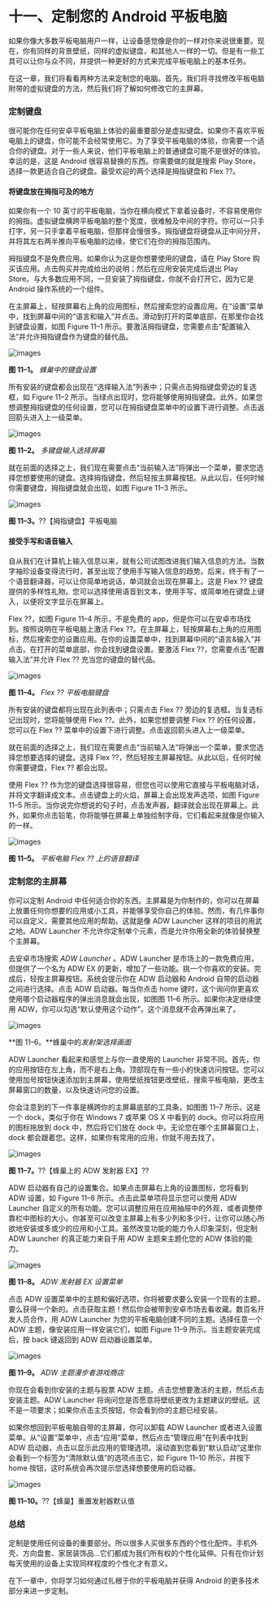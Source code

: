 # 十一、定制您的 Android 平板电脑

如果你像大多数平板电脑用户一样，让设备感觉像是你的一样对你来说很重要。现在，你有同样的背景壁纸，同样的虚拟键盘，和其他人一样的一切。但是有一些工具可以让你与众不同，并提供一种更好的方式来完成平板电脑上的基本任务。

在这一章，我们将看看两种方法来定制您的电脑。首先，我们将寻找修改平板电脑附带的虚拟键盘的方法，然后我们将了解如何修改它的主屏幕。

### 定制键盘

很可能你在任何安卓平板电脑上体验的最重要部分是虚拟键盘。如果你不喜欢平板电脑上的键盘，你可能不会经常使用它。为了享受平板电脑的体验，你需要一个适合你的键盘。对于一些人来说，他们平板电脑上的普通键盘可能不是很好的体验。幸运的是，这是 Android 很容易替换的东西。你需要做的就是搜索 Play Store，选择一款更适合自己的键盘。最受欢迎的两个选择是拇指键盘和 Flex ??。

#### 将键盘放在拇指可及的地方

如果你有一个 10 英寸的平板电脑，当你在横向模式下拿着设备时，不容易使用你的拇指。虚拟键盘横跨平板电脑的整个宽度，很难触及中间的字符。你可以一只手打字，另一只手拿着平板电脑，但那样会慢很多。拇指键盘将键盘从正中间分开，并将其左右两半推向平板电脑的边缘，使它们在你的拇指范围内。

拇指键盘不是免费应用。如果你认为这是你想要使用的键盘，请在 Play Store 购买该应用。点击购买并完成给出的说明；然后在应用安装完成后退出 Play Store。与大多数应用不同，一旦安装了拇指键盘，你就不会打开它，因为它是 Android 操作系统的一个组件。

在主屏幕上，轻按屏幕右上角的应用图标，然后搜索您的设置应用。在“设置”菜单中，找到屏幕中间的“语言和输入”并点击。滑动到打开的菜单底部，在那里你会找到键盘设置，如图 Figure 11–1 所示。要激活拇指键盘，您需要点击“配置输入法”并允许拇指键盘作为键盘的替代品。

![images](img/9781430236894_Fig11-01.jpg)

**图 11–1。** *蜂巢中的键盘设置*

所有安装的键盘都会出现在“选择输入法”列表中；只需点击拇指键盘旁边的复选框，如 Figure 11–2 所示。当绿点出现时，您将能够使用拇指键盘。此外，如果您想调整拇指键盘的任何设置，您可以在拇指键盘菜单中的设置下进行调整。点击返回箭头进入上一级菜单。

![images](img/9781430236894_Fig11-02.jpg)

**图 11–2。** *多键盘输入选择屏幕*

就在前面的选择之上，我们现在需要点击“当前输入法”将弹出一个菜单，要求您选择您想要使用的键盘。选择拇指键盘，然后轻按主屏幕按钮。从此以后，任何时候你需要键盘，拇指键盘就会出现，如图 Figure 11–3 所示。

![images](img/9781430236894_Fig11-03.jpg)

**图 11–3。**??【拇指键盘】平板电脑

#### 接受手写和语音输入

自从我们在计算机上输入信息以来，就有公司试图改进我们输入信息的方法。当数字袖珍设备变得流行时，甚至出现了使用手写输入信息的趋势。后来，终于有了一个语音翻译器，可以让你简单地说话，单词就会出现在屏幕上。这是 Flex ?? 键盘提供的多样性礼物。您可以选择使用语音到文本，使用手写，或简单地在键盘上键入，以便将文字显示在屏幕上。

Flex ??，如图 Figure 11–4 所示，不是免费的 app，但是你可以在安卓市场找到。按照说明在平板电脑上激活 Flex ??。在主屏幕上，轻按屏幕右上角的应用图标，然后搜索您的设置应用。在你的设置菜单中，找到屏幕中间的“语言&输入”并点击。在打开的菜单底部，你会找到键盘设置。要激活 Flex ??，您需要点击“配置输入法”并允许 Flex ?? 充当您的键盘的替代品。

![images](img/9781430236894_Fig11-04.jpg)

**图 11–4。** *Flex ?? 平板电脑键盘*

所有安装的键盘都将出现在此列表中；只需点击 Flex ?? 旁边的复选框。当复选标记出现时，您将能够使用 Flex ??。此外，如果您想要调整 Flex ?? 的任何设置，您可以在 Flex ?? 菜单中的设置下进行调整。点击返回箭头进入上一级菜单。

就在前面的选择之上，我们现在需要点击“当前输入法”将弹出一个菜单，要求您选择您想要选择的键盘。选择 Flex ??，然后轻按主屏幕按钮。从此以后，任何时候你需要键盘，Flex ?? 都会出现。

使用 Flex ?? 作为您的键盘选择很容易，但您也可以使用它直接与平板电脑对话，并将文字翻译成文本。点击键盘上的火焰，屏幕上会出现发声选项，如图 Figure 11–5 所示。当你说完你想说的句子时，点击发声器，翻译就会出现在屏幕上。此外，如果你点击铅笔，你将能够在屏幕上单独绘制字母，它们看起来就像是你输入的一样。

![images](img/9781430236894_Fig11-05.jpg)

**图 11–5。** *平板电脑 Flex ?? 上的语音翻译*

### 定制您的主屏幕

你可以定制 Android 中任何适合你的东西。主屏幕是为你制作的，你可以在屏幕上放置任何你想要的应用或小工具，并能够享受你自己的体验。然而，有几件事你可以自定义，需要其他应用的帮助。这就是像 ADW Launcher 这样的项目的用武之地。ADW Launcher 不允许你定制单个元素，而是允许你用全新的体验替换整个主屏幕。

去安卓市场搜索 *ADW Launcher* 。ADW Launcher 是市场上的一款免费应用，但提供了一个名为 ADW EX 的更新，增加了一些功能。挑一个你喜欢的安装。完成后，轻按主屏幕按钮。系统会提示你在 ADW 启动器和 Android 自带的启动器之间进行选择。点击 ADW 启动器。每当你点击 home 键时，这个询问你更喜欢使用哪个启动器程序的弹出消息就会出现，如图图 11–6 所示。如果你决定继续使用 ADW，你可以勾选“默认使用这个动作”，这个消息就不会再弹出来了。

![images](img/9781430236894_Fig11-06.jpg)

**图 11–6。**蜂巢中的*发射架选择画面*

ADW Launcher 看起来和感觉上与你一直使用的 Launcher 非常不同。首先，你的应用按钮在左上角，而不是右上角。顶部现在有一些小的快速访问按钮。您可以使用加号按钮快速添加到主屏幕，使用壁纸按钮更改壁纸，搜索平板电脑，更改主屏幕窗口的数量，以及快速访问您的设置。

你会注意到的下一件事是横跨你的主屏幕底部的工具条，如图图 11–7 所示。这是一个 dock，类似于你在 Windows 7 或苹果 OS X 中看到的 dock。你可以将应用的图标拖放到 dock 中，然后将它们放在 dock 中。无论您在哪个主屏幕窗口上，dock 都会跟着您。这样，如果你有常用的应用，你就不用去找了。

![images](img/9781430236894_Fig11-07.jpg)

**图 11–7。**??【蜂巢上的 ADW 发射器 EX】??

ADW 启动器有自己的设置集合。如果点击屏幕右上角的设置图标，您将看到 ADW 设置，如 Figure 11–8 所示。点击此菜单项将显示您可以使用 ADW Launcher 自定义的所有功能。您可以调整应用在应用抽屉中的外观，或者调整停靠栏中图标的大小。你甚至可以改变主屏幕上有多少列和多少行，让你可以随心所欲地安装或多或少的应用和小工具。虽然改变功能的能力令人印象深刻，但定制 ADW Launcher 的真正能力来自于用 ADW 主题来主题化您的 ADW 体验的能力。

![images](img/9781430236894_Fig11-08.jpg)

**图 11–8。** *ADW 发射器 EX 设置菜单*

点击 ADW 设置菜单中的主题和偏好选项，你将被要求要么安装一个现有的主题，要么获得一个新的。点击获取主题！然后你会被带到安卓市场去看收藏。数百名开发人员合作，用 ADW Launcher 为您的平板电脑创建不同的主题。选择任意一个 ADW 主题，像安装应用一样安装它们，如图 Figure 11–9 所示。当主题安装完成后，按 back 键返回到 ADW 启动器设置菜单。

![images](img/9781430236894_Fig11-09.jpg)

**图 11–9。** *ADW 主题漫步者游戏商店*

你现在会看到你安装的主题与股票 ADW 主题。点击您想要激活的主题，然后点击安装主题。ADW Launcher 将询问您是否愿意将壁纸更改为主题建议的壁纸。这不是一项要求；如果你点击主页按钮，你会看到你的主题已经安装。

如果你想回到平板电脑自带的主屏幕，你可以卸载 ADW Launcher 或者进入设置菜单。从“设置”菜单中，点击“应用”菜单，然后点击“管理应用”在列表中找到 ADW 启动器，点击以显示此应用的管理选项。滚动直到您看到“默认启动”这里你会看到一个标签为“清除默认值”的选项点击它，如 Figure 11–10 所示，并按下 home 按钮，这时系统会再次提示您选择想要使用的启动器。

![images](img/9781430236894_Fig11-10.jpg)

**图 11–10。**??【蜂巢】重置发射器默认值

### 总结

定制是使用任何设备的重要部分。所以很多人买很多东西的个性化配件。手机外壳、方向盘套、家居装饰品...它们都成为我们所有权的个性化延伸。只有在你计划每天使用的设备上实现同样程度的个性化才有意义。

在下一章中，你将学习如何通过扎根于你的平板电脑并获得 Android 的更多技术部分来进一步定制。